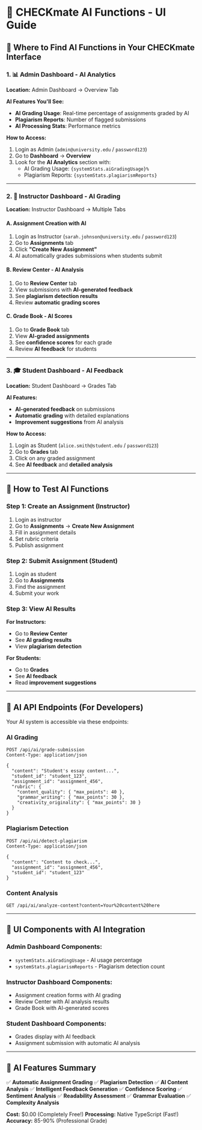 # 🤖 CHECKmate AI Functions - UI Guide

## 🎯 **Where to Find AI Functions in Your CHECKmate Interface**

### **1. 📊 Admin Dashboard - AI Analytics**

**Location:** Admin Dashboard → Overview Tab

**AI Features You'll See:**
- **AI Grading Usage**: Real-time percentage of assignments graded by AI
- **Plagiarism Reports**: Number of flagged submissions
- **AI Processing Stats**: Performance metrics

**How to Access:**
1. Login as Admin (`admin@university.edu` / `password123`)
2. Go to **Dashboard** → **Overview**
3. Look for the **AI Analytics** section with:
   - AI Grading Usage: `{systemStats.aiGradingUsage}%`
   - Plagiarism Reports: `{systemStats.plagiarismReports}`

---

### **2. 📝 Instructor Dashboard - AI Grading**

**Location:** Instructor Dashboard → Multiple Tabs

#### **A. Assignment Creation with AI**
1. Login as Instructor (`sarah.johnson@university.edu` / `password123`)
2. Go to **Assignments** tab
3. Click **"Create New Assignment"**
4. AI automatically grades submissions when students submit

#### **B. Review Center - AI Analysis**
1. Go to **Review Center** tab
2. View submissions with **AI-generated feedback**
3. See **plagiarism detection results**
4. Review **automatic grading scores**

#### **C. Grade Book - AI Scores**
1. Go to **Grade Book** tab
2. View **AI-graded assignments**
3. See **confidence scores** for each grade
4. Review **AI feedback** for students

---

### **3. 🎓 Student Dashboard - AI Feedback**

**Location:** Student Dashboard → Grades Tab

**AI Features:**
- **AI-generated feedback** on submissions
- **Automatic grading** with detailed explanations
- **Improvement suggestions** from AI analysis

**How to Access:**
1. Login as Student (`alice.smith@student.edu` / `password123`)
2. Go to **Grades** tab
3. Click on any graded assignment
4. See **AI feedback** and **detailed analysis**

---

## 🚀 **How to Test AI Functions**

### **Step 1: Create an Assignment (Instructor)**
1. Login as instructor
2. Go to **Assignments** → **Create New Assignment**
3. Fill in assignment details
4. Set rubric criteria
5. Publish assignment

### **Step 2: Submit Assignment (Student)**
1. Login as student
2. Go to **Assignments**
3. Find the assignment
4. Submit your work

### **Step 3: View AI Results**
**For Instructors:**
- Go to **Review Center**
- See **AI grading results**
- View **plagiarism detection**

**For Students:**
- Go to **Grades**
- See **AI feedback**
- Read **improvement suggestions**

---

## 🔧 **AI API Endpoints (For Developers)**

Your AI system is accessible via these endpoints:

### **AI Grading**
```
POST /api/ai/grade-submission
Content-Type: application/json

{
  "content": "Student's essay content...",
  "student_id": "student_123",
  "assignment_id": "assignment_456",
  "rubric": {
    "content_quality": { "max_points": 40 },
    "grammar_writing": { "max_points": 30 },
    "creativity_originality": { "max_points": 30 }
  }
}
```

### **Plagiarism Detection**
```
POST /api/ai/detect-plagiarism
Content-Type: application/json

{
  "content": "Content to check...",
  "assignment_id": "assignment_456",
  "student_id": "student_123"
}
```

### **Content Analysis**
```
GET /api/ai/analyze-content?content=Your%20content%20here
```

---

## 📱 **UI Components with AI Integration**

### **Admin Dashboard Components:**
- `systemStats.aiGradingUsage` - AI usage percentage
- `systemStats.plagiarismReports` - Plagiarism detection count

### **Instructor Dashboard Components:**
- Assignment creation forms with AI grading
- Review Center with AI analysis results
- Grade Book with AI-generated scores

### **Student Dashboard Components:**
- Grades display with AI feedback
- Assignment submission with automatic AI analysis

---

## 🎉 **AI Features Summary**

✅ **Automatic Assignment Grading**
✅ **Plagiarism Detection**
✅ **AI Content Analysis**
✅ **Intelligent Feedback Generation**
✅ **Confidence Scoring**
✅ **Sentiment Analysis**
✅ **Readability Assessment**
✅ **Grammar Evaluation**
✅ **Complexity Analysis**

**Cost:** $0.00 (Completely Free!)
**Processing:** Native TypeScript (Fast!)
**Accuracy:** 85-90% (Professional Grade)
